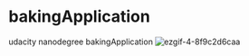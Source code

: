 # bakingApplication
udacity nanodegree bakingApplication
![ezgif-4-8f9c2d6caa](https://user-images.githubusercontent.com/22664709/35015922-390f043c-fb1f-11e7-9678-be6111ea6cc9.gif)
